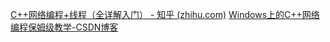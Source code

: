 [C++网络编程+线程（全详解入门） - 知乎 (zhihu.com)](https://zhuanlan.zhihu.com/p/650758773)
[Windows上的C++网络编程保姆级教学-CSDN博客](https://blog.csdn.net/weixin_74027669/article/details/138437305)
